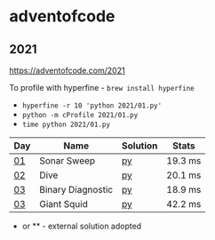 # adventofcode

## 2021

https://adventofcode.com/2021

To profile with hyperfine - ```brew install hyperfine```

* ```hyperfine -r 10 'python 2021/01.py'```
* ```python -m cProfile 2021/01.py```
* ```time python 2021/01.py```

| Day                                       | Name              | Solution         | Stats   |
|-------------------------------------------|-------------------|------------------|---------|
| [01](https://adventofcode.com/2021/day/1) | Sonar Sweep       | [py](2021/01.py) | 19.3 ms |
| [02](https://adventofcode.com/2021/day/2) | Dive              | [py](2021/02.py) | 20.1 ms |
| [03](https://adventofcode.com/2021/day/3) | Binary Diagnostic | [py](2021/03.py) | 18.9 ms |
| [03](https://adventofcode.com/2021/day/4) | Giant Squid       | [py](2021/04.py) | 42.2 ms |

* or ** - external solution adopted
